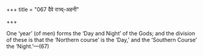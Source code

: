 +++
title = "067 दैवे रात्र्य्-अहनी"

+++

One ‘year’ (of men) forms the ‘Day and Night’ of the Gods; and the division of these is that the ‘Northern course’ is the ‘Day,’ and the ‘Southern Course’ the ‘Night.’—(67)